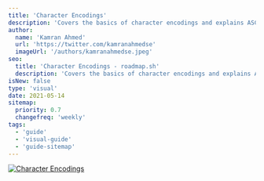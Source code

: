```yaml
---
title: 'Character Encodings'
description: 'Covers the basics of character encodings and explains ASCII vs Unicode'
author:
  name: 'Kamran Ahmed'
  url: 'https://twitter.com/kamranahmedse'
  imageUrl: '/authors/kamranahmedse.jpeg'
seo:
  title: 'Character Encodings - roadmap.sh'
  description: 'Covers the basics of character encodings and explains ASCII vs Unicode'
isNew: false
type: 'visual'
date: 2021-05-14
sitemap:
  priority: 0.7
  changefreq: 'weekly'
tags:
  - 'guide'
  - 'visual-guide'
  - 'guide-sitemap'
---
```


[![Character Encodings](/guides/character-encodings.png)](/guides/character-encodings.png)
